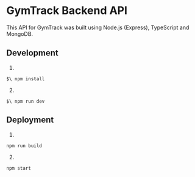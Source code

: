 # GymTrack Backend API

This API for GymTrack was built using Node.js (Express), TypeScript and MongoDB.

## Development

1.

```
$\ npm install
```

2.

```
$\ npm run dev
```

## Deployment

1.

`npm run build`

2.

`npm start`
